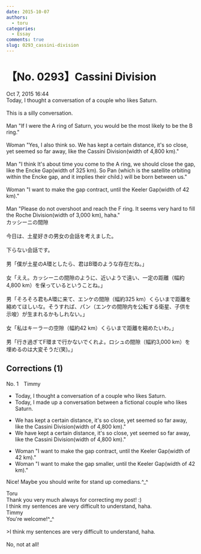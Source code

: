 ```yaml
---
date: 2015-10-07
authors:
  - toru
categories:
  - Essay
comments: true
slug: 0293_cassini-division
---
```


# 【No. 0293】Cassini Division
<div class="date">Oct 7, 2015 16:44</div>
<div id="post"><div id="body_show_ori">
Today, I thought a conversation of a couple who likes Saturn.<br/><br/>This is a silly conversation.<br/><br/>Man "If I were the A ring of Saturn, you would be the most likely to be the B ring."<br/><br/>Woman "Yes, I also think so. We has kept a certain distance, it's so close, yet seemed so far away, like the Cassini Division(width of 4,800 km)."<br/><br/>Man "I think It's about time you come to the A ring, we should close the gap, like the Encke Gap(width of 325 km). So Pan (which is the satellite orbiting within the Encke gap, and it implies their child.) will be born between us."<br/><br/>Woman "I want to make the gap contract, until the Keeler Gap(width of 42 km)."<br/><br/>Man "Please do not overshoot and reach the F ring. It seems very hard to fill the Roche Division(width of 3,000 km), haha."
</div></div>

<!-- more -->

<div id="post_ja"><div id="body_show_mo">
カッシーニの間隙<br/><br/>今日は、土星好きの男女の会話を考えました。<br/><br/>下らない会話です。<br/><br/>男「僕が土星のA環としたら、君はB環のような存在だね。」<br/><br/>女「ええ。カッシーニの間隙のように、近いようで遠い、一定の距離（幅約4,800 km）を保っているということね。」<br/><br/>男「そろそろ君もA環に来て、エンケの間隙（幅約325 km）くらいまで距離を縮めてほしいな。そうすれば、パン（エンケの間隙内を公転する衛星、子供を示唆）が生まれるかもしれない。」<br/><br/>女「私はキーラーの空隙（幅約42 km）くらいまで距離を縮めたいわ。」<br/><br/>男「行き過ぎてF環まで行かないでくれよ。ロシュの間隙（幅約3,000 km）を埋めるのは大変そうだ(笑)。」
</div></div>

## Corrections (1)
<div id="block"><div class="first_name"> No. 1　<span class="just_name">Timmy</span></div><div id="block2">
<ul class="correction_field">
<li class="incorrect">Today, I thought a conversation of a couple who likes Saturn.</li>
<li class="corrected correct">
Today, I <span class="f_blue">made up </span>a conversation <span class="f_blue">between </span>a <span class="f_blue">fictional</span> couple who likes Saturn.
</li>
</ul>
<ul class="correction_field">
<li class="incorrect">We has kept a certain distance, it's so close, yet seemed so far away, like the Cassini Division(width of 4,800 km)."</li>
<li class="corrected correct">
We ha<span class="f_blue">ve</span> kept a certain distance, it's so close, yet seemed so far away, like the Cassini Division(width of 4,800 km)."
</li>
</ul>
<ul class="correction_field">
<li class="incorrect">Woman "I want to make the gap contract, until the Keeler Gap(width of 42 km)."</li>
<li class="corrected correct">
Woman "I want to make the gap <span class="f_blue">smaller</span>, until the Keeler Gap(width of 42 km)."
</li>
</ul>
<p class="comment_small">
 Nice! Maybe you should write for stand up comedians.^_^
</p>

</div><div class="name"><span class="just_name">Toru</span><br>
Thank you very much always for correcting my post! :)<br/>I think my sentences are very difficult to understand, haha.
</div>
<div class="name"><span class="just_name">Timmy</span><br>
You're welcome!^_^<br/><br/>&gt;I think my sentences are very difficult to understand, haha.<br/><br/>No, not at all!
</div>
</div>
